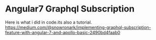 # Angular7 Graphql Subscription

Here is what i did in code.its also a tutorial.
https://medium.com/@snowronark/implementing-graphql-subscription-feature-with-angular-7-and-apollo-basic-2490bd4faab0
